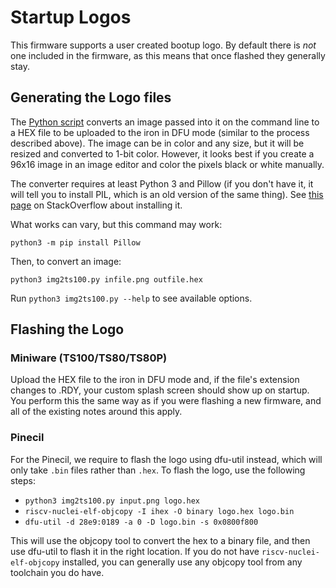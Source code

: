 # Startup Logos

This firmware supports a user created bootup logo.
By default there is _not_ one included in the firmware, as this means that once flashed they generally stay.

## Generating the Logo files

The [Python script](https://github.com/Ralim/ts100/blob/master/Bootup%20Logo/python_logo_converter/img2ts100.py) converts an image passed into it on the command line to a HEX file to be uploaded to the iron in DFU mode (similar to the process described above). The image can be in color and any size, but it will be resized and converted to 1-bit color. However, it looks best if you create a 96x16 image in an image editor and color the pixels black or white manually.

The converter requires at least Python 3 and Pillow (if you don't have it, it will tell you to install PIL, which is an old version of the same thing). See [this page](https://stackoverflow.com/a/20061019/6705343) on StackOverflow about installing it.

What works can vary, but this command may work:

`python3 -m pip install Pillow`

Then, to convert an image:

`python3 img2ts100.py infile.png outfile.hex`

Run `python3 img2ts100.py --help` to see available options.

## Flashing the Logo

### Miniware (TS100/TS80/TS80P)

Upload the HEX file to the iron in DFU mode and, if the file's extension changes to .RDY, your custom splash screen should show up on startup.
You perform this the same way as if you were flashing a new firmware, and all of the existing notes around this apply.

### Pinecil

For the Pinecil, we require to flash the logo using dfu-util instead, which will only take `.bin` files rather than `.hex`.
To flash the logo, use the following steps:


 - `python3 img2ts100.py input.png logo.hex`
 - `riscv-nuclei-elf-objcopy -I ihex -O binary logo.hex logo.bin`
 - `dfu-util -d 28e9:0189 -a 0 -D logo.bin -s 0x0800f800`

 This will use the objcopy tool to convert the hex to a binary file, and then use dfu-util to flash it in the right location.
 If you do not have `riscv-nuclei-elf-objcopy` installed, you can generally use any objcopy tool from any toolchain you do have.
